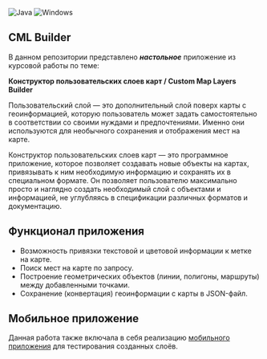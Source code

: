 ![Java](https://img.shields.io/badge/java-%23ED8B00.svg?style=for-the-badge&logo=openjdk&logoColor=white)
![Windows](https://img.shields.io/badge/Windows-0078D6?style=for-the-badge&logo=windows&logoColor=white)

## CML Builder

В данном репозитории представлено _**настольное**_ приложение из курсовой работы по теме:

**Конструктор пользовательских слоев карт / Custom Map Layers Builder**

Пользовательский слой — это дополнительный слой поверх карты с геоинформацией, которую пользователь может задать самостоятельно в соответствии со своими нуждами и предпочтениями. Именно они используются для необычного сохранения и отображения мест на карте. 

Конструктор пользовательских слоев карт — это программное приложение, которое позволяет создавать новые объекты на картах, привязывать к ним необходимую информацию и сохранять их в специальном формате. Он позволяет пользователю максимально просто и наглядно создать необходимый слой с объектами и информацией, не углубляясь в спецификации различных форматов и документацию.

## Функционал приложения

* Возможность привязки текстовой и цветовой информации к метке на карте.
* Поиск мест на карте по запросу.
* Построение геометрических объектов (линии, полигоны, маршруты) между добавленными точками.
* Сохранение (конвертация) геоинформации с карты в JSON-файл.

## Мобильное приложение

Данная работа также включала в себя реализацию [мобильного приложения](https://github.com/shmatozz/Custom-Map-Layers-App) для тестирования созданных слоёв.
